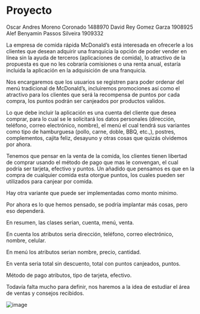 # Proyecto
Oscar Andres Moreno Coronado 1488970
David Rey Gomez Garza 1908925
Alef Benyamin Passos Silveira 1909332

La empresa de comida rápida McDonald’s está interesada en ofrecerle a los clientes que desean adquirir una franquicia la opción de poder vender en línea sin la ayuda de terceros (aplicaciones de comida), lo atractivo de la propuesta es que no les cobraría comisiones o una renta anual, estaría incluida la aplicación en la adquisición de una franquicia.

Nos encargaremos que los usuarios se registren para poder ordenar del menú tradicional de McDonald’s, incluiremos promociones así como el atractivo para los clientes que será la recompensa de puntos por cada compra, los puntos podrán ser canjeados por productos validos.

Lo que debe incluir la aplicación es una cuenta del cliente que desea comprar, para lo cual se le solicitará los datos personales (dirección, teléfono, correo electrónico, nombre), el menú el cual tendrá sus variantes como tipo de hamburguesa (pollo, carne, doble, BBQ, etc.,), postres, complementos, cajita feliz, desayuno y otras cosas que quizás olvidemos por ahora.

Tenemos que pensar en la venta de la comida, los clientes tienen libertad de comprar usando el método de pago que mas le convengan, el cual podría ser tarjeta, efectivo y puntos.
Un añadido que pensamos es que en la compra de cualquier comida esta otorgue puntos, los cuales pueden ser utilizados para canjear por comida.

Hay otra variante que puede ser implementadas como monto mínimo.

Por ahora es lo que hemos pensado, se podría implantar más cosas, pero eso dependerá.

En resumen, las clases serian, cuenta, menú, venta.

En cuenta los atributos seria dirección, teléfono, correo electrónico, nombre, celular.

En menú los atributos serian nombre, precio, cantidad.

En venta seria total sin descuento, total con puntos canjeados, puntos.

Método de pago atributos, tipo de tarjeta, efectivo.

Todavía falta mucho para definir, nos haremos a la idea de estudiar el área de ventas y consejos recibidos.

![image](https://user-images.githubusercontent.com/88564305/131584175-a0f036d5-a023-4268-a63d-43ccc102fa53.png)


